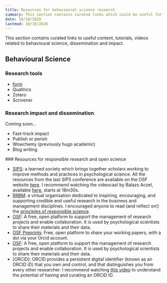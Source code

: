 ```yaml
---
title: Resources for behavioural science research
summary: This section contains curated links which could be useful for people interested in behavioural science, the study of judgment, decision-making and problem-solving. It also includes resources for those who are interested in learning more about knowledge sharing, dissemination and impact.
date: 10/10/2020
lastmod: 10/10/2020
---
```

This section contains curated links to useful content, tutorials, videos related to behavioural science, dissemination and impact.

## Behavioural Science

### Research tools

- [form](https://formr.org)
- Qualtrics
- Zotero
- Scrivener

### Research impact and dissemination

Coming soon...

- Fast-track impact
- Publish or perish
- Wowchemy (previously hugo academic)
- Blog writing 

### Resources for responsible research and open science

- [SIPS](https://improvingpsych.org/): a learned society which brings together scholars working to improve methods and practices in psychological science. All the resources from the last SIPS conference are available on the OSF website [here](https://osf.io/vxq9d/). I recommend watching the videocast by Balazs Aczel, available [here](https://osf.io/2aryd/), starts at 18m30s.
- [RRBM](https://www.rrbm.network/): a virtual organisation dedicated to inspiring, encouraging, and supporting credible and useful research in the business and management disciplines. I encouraged anyone to read (and reflect on!) the [principles of responsible science](https://www.rrbm.network/position-paper/principles-of-responsible-science/). 
- [OSF](https://osf.io/): A free, open platform to support the management of research projects and enable collaboration. It is used by psychological scientists to share their materials and their data.
- [OSF Preprints](https://osf.io/preprints/): Free, open platform to share your working papers, with a doi via your Orcid account.  
- [OSF](https://osf.io/): A free, open platform to support the management of research projects and enable collaboration. It is used by psychological scientists to share their materials and their data.
- [ORCID]: ORCID provides a persistent digital identifier (known as an ORCID iD) that you own and control, and that distinguishes you from every other researcher. I recommend watching [this video](https://vimeo.com/97150912) to understand the potential of having and curating an ORCID ID.
